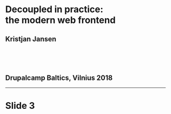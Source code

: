 <sample></sample>

# Decoupled in practice:<br>the modern web frontend

## Kristjan Jansen

<br><br><br>

## Drupalcamp Baltics, Vilnius 2018

---

# Slide 3